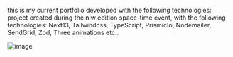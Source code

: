 this is my current portfolio developed with the following technologies: project created during the nlw edition space-time event, with the following technologies: Next13, Tailwindcss, TypeScript, PrismicIo, Nodemailer, SendGrid, Zod, Three animations etc..

![image](https://github.com/marciojuniors2/my-portfolio/assets/81241546/3def3056-f69b-4421-81e2-8e9adcadb12f)
